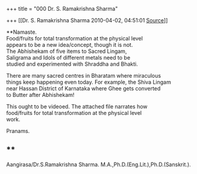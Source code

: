 +++
title = "000 Dr. S. Ramakrishna Sharma"

+++
[[Dr. S. Ramakrishna Sharma	2010-04-02, 04:51:01 [Source](https://groups.google.com/g/bvparishat/c/xdn0u1RcXMg)]]



**Namaste.  
Food/fruits for total transformation at the physical level  
appears to be a new idea/concept, though it is not.  
The Abhishekam of five items to Sacred Lingam,   
Saligrama and Idols of different metals need to be   
studied and experimented with Shraddha and Bhakti.  
  
There are many sacred centres in Bharatam where miraculous  
things keep happening even today. For example, the Shiva Lingam  
near Hassan District of Karnataka where Ghee gets converted  
to Butter after Abhishekam!  
  
This ought to be videoed. The attached file narrates how  
food/fruits for total transformation at the physical level  
work.  
  
Pranams.  
  
  
**  
--  
Aangirasa/Dr.S.Ramakrishna Sharma. M.A.,Ph.D.(Eng.Lit.),Ph.D.(Sanskrit.).  

